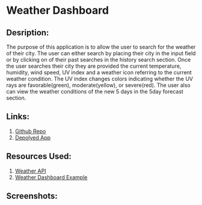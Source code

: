 # Weather Dashboard
## Desription:
The purpose of this application is to allow the user to search for the weather of their city. 
The user can either search by placing their city in the input field or by clicking on of their past searches in the history search section. 
Once the user searches their city they are provided the current temperature, humidity, wind speed, UV index and a weather icon referring to the current weather condition. 
The UV index changes colors indicating whether the UV rays are favorable(green), moderate(yellow), or severe(red). 
The user also can view the weather conditions of the new 5 days in the 5day forecast section. 

## Links:
1. [Github Repo](https://github.com/sydneyw-cyber/06-weatherDashboard.git)
2. [Depolyed App]()

## Resources Used:
1. [Weather API](https://openweathermap.org/)
2. [Weather Dashboard Example ](https://youtu.be/KqZGuzrY9D4)

## Screenshots:
